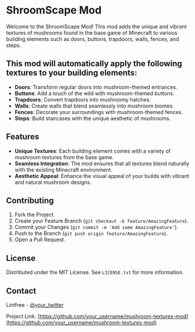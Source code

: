 # ShroomScape Mod

Welcome to the ShroomScape Mod! 
This mod adds the unique and vibrant textures of mushrooms found in the base game of Minecraft 
to various building elements such as doors, buttons, trapdoors, walls, fences, and steps. 



 ## This mod will automatically apply the following textures to your building elements:

- **Doors**: Transform regular doors into mushroom-themed entrances.
- **Buttons**: Add a touch of the wild with mushroom-themed buttons.
- **Trapdoors**: Convert trapdoors into mushroomy hatches.
- **Walls**: Create walls that blend seamlessly into mushroom biomes.
- **Fences**: Decorate your surroundings with mushroom-themed fences.
- **Steps**: Build staircases with the unique aesthetic of mushrooms.

## Features

- **Unique Textures**: Each building element comes with a variety of mushroom textures from the base game.
- **Seamless Integration**: The mod ensures that all textures blend naturally with the existing Minecraft environment.
- **Aesthetic Appeal**: Enhance the visual appeal of your builds with vibrant and natural mushroom designs.

## Contributing

1. Fork the Project.
2. Create your Feature Branch (`git checkout -b feature/AmazingFeature`).
3. Commit your Changes (`git commit -m 'Add some AmazingFeature'`).
4. Push to the Branch (`git push origin feature/AmazingFeature`).
5. Open a Pull Request.

## License

Distributed under the MIT License. See `LICENSE.txt` for more information.

## Contact

Lintfree - [@your_twitter](https://twitter.com/your_twitter)

Project Link: [https://github.com/your_username/mushroom-textures-mod](https://github.com/your_username/mushroom-textures-mod)
